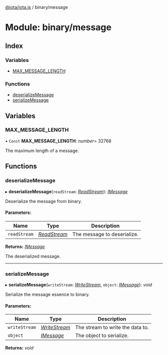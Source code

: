 [@iota/iota.js](../README.md) / binary/message

# Module: binary/message

## Index

### Variables

* [MAX\_MESSAGE\_LENGTH](binary_message.md#max_message_length)

### Functions

* [deserializeMessage](binary_message.md#deserializemessage)
* [serializeMessage](binary_message.md#serializemessage)

## Variables

### MAX\_MESSAGE\_LENGTH

• `Const` **MAX\_MESSAGE\_LENGTH**: *number*= 32768

The maximum length of a message.

## Functions

### deserializeMessage

▸ **deserializeMessage**(`readStream`: [*ReadStream*](../classes/utils_readstream.readstream.md)): [*IMessage*](../interfaces/models_imessage.imessage.md)

Deserialize the message from binary.

#### Parameters:

Name | Type | Description |
------ | ------ | ------ |
`readStream` | [*ReadStream*](../classes/utils_readstream.readstream.md) | The message to deserialize.   |

**Returns:** [*IMessage*](../interfaces/models_imessage.imessage.md)

The deserialized message.

___

### serializeMessage

▸ **serializeMessage**(`writeStream`: [*WriteStream*](../classes/utils_writestream.writestream.md), `object`: [*IMessage*](../interfaces/models_imessage.imessage.md)): *void*

Serialize the message essence to binary.

#### Parameters:

Name | Type | Description |
------ | ------ | ------ |
`writeStream` | [*WriteStream*](../classes/utils_writestream.writestream.md) | The stream to write the data to.   |
`object` | [*IMessage*](../interfaces/models_imessage.imessage.md) | The object to serialize.    |

**Returns:** *void*
